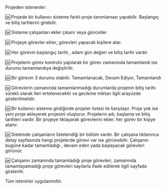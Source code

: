 Projeden istenenler: 

 🆗 Projede bir kullanıcı sisteme farklı proje tanımlaması yapabilir. Başlangıç ve bitiş tarhlerini girebilir. 
 
 🆗 Sisteme çalışanları ekler çıkarır veya günceller 
 
 🆗 Projeye görevler ekler, görevleri yapacak kişilere atar. 
 
 🆗 Her görevin başlangıç tarihi , adam gün değeri ve bitiş tarihi vardır. 
 
 🆗 Projelerin görev kontrolü yapılarak bir görev zamanında tamamlandı ise durumu tamamlandıya değiştirilir. 
 
 🆗 Bir görevin 3 durumu olabilir. Tamamlanacak, Devam Ediyor, Tamamlandı
 
 🆗 Görevlerin zamanında tamamlanmadığı durumlarda projenin bitiş tarihi sürekli olarak ileri ertelenecektir ve gecikme miktarı ilgili arayüzde gösterilmelidir. 
 
 🆗 Bir kullanıcı sisteme girdiğinde projeler listesi ile karşılaşır. Proje yok ise yeni proje ekleyerek projesini oluşturur. Projelerin adı, başlama ve bitiş tarihleri vardır. Bir projeye tıklayarak görevlerini ekler. her görev bir  kişiye atanır. 
 
 🆗 Sistemde çalışanların listelendiği bir bölüm vardır. Bir çalışana tıklanınca detay sayfasında hangi projelerde görevi var ise görünebilir.  Çalışanın bugüne kadar tamamladığı , devam eden yada başlayacak görevleri görünür. 
 
 🆗 Çalışanın zamanında tamamladığı proje görevleri, zamanında tamamlayamadığı proje görevleri sayılarla ifade edilerek ilgili sayfada  gösterilir.

 Tüm istenirler uygulanmıltır.
